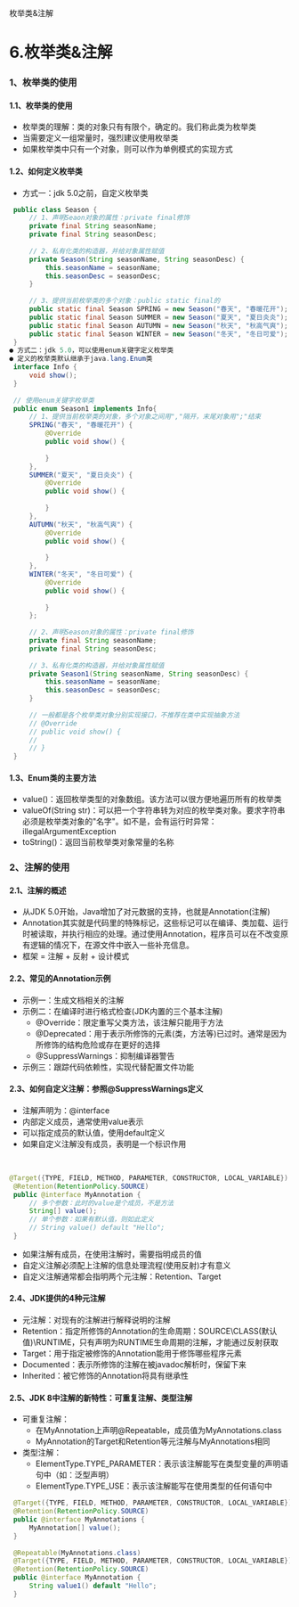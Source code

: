 枚举类&注解
<!-- more -->
# 6.枚举类&注解
### 1、枚举类的使用
#### 1.1、枚举类的使用

- 枚举类的理解：类的对象只有有限个，确定的。我们称此类为枚举类
- 当需要定义一组常量时，强烈建议使用枚举类
- 如果枚举类中只有一个对象，则可以作为单例模式的实现方式
#### 1.2、如何定义枚举类

- 方式一：jdk 5.0之前，自定义枚举类
```java
 public class Season {
     // 1、声明Seaon对象的属性：private final修饰
     private final String seasonName;
     private final String seasonDesc;
 
     // 2、私有化类的构造器，并给对象属性赋值
     private Season(String seasonName, String seasonDesc) {
         this.seasonName = seasonName;
         this.seasonDesc = seasonDesc;
     }
 
     // 3、提供当前枚举类的多个对象：public static final的
     public static final Season SPRING = new Season("春天", "春暖花开");
     public static final Season SUMMER = new Season("夏天", "夏日炎炎");
     public static final Season AUTUMN = new Season("秋天", "秋高气爽");
     public static final Season WINTER = new Season("冬天", "冬日可爱");
 }
● 方式二：jdk 5.0，可以使用enum关键字定义枚举类
● 定义的枚举类默认继承于java.lang.Enum类
 interface Info {
     void show();
 }
 
 // 使用enum关键字枚举类
 public enum Season1 implements Info{
     // 1、提供当前枚举类的对象，多个对象之间用","隔开，末尾对象用";"结束
     SPRING("春天", "春暖花开") {
         @Override
         public void show() {
             
         }
     },
     SUMMER("夏天", "夏日炎炎") {
         @Override
         public void show() {
             
         }
     },
     AUTUMN("秋天", "秋高气爽") {
         @Override
         public void show() {
             
         }
     },
     WINTER("冬天", "冬日可爱") {
         @Override
         public void show() {
             
         }
     };
 
     // 2、声明Season对象的属性：private final修饰
     private final String seasonName;
     private final String seasonDesc;
 
     // 3、私有化类的构造器，并给对象属性赋值
     private Season1(String seasonName, String seasonDesc) {
         this.seasonName = seasonName;
         this.seasonDesc = seasonDesc;
     }
 
     // 一般都是各个枚举类对象分别实现接口，不推荐在类中实现抽象方法
     // @Override
     // public void show() {
     //
     // }
 }
```
#### 1.3、Enum类的主要方法

- value()：返回枚举类型的对象数组。该方法可以很方便地遍历所有的枚举类
- valueOf(String str)：可以把一个字符串转为对应的枚举类对象。要求字符串必须是枚举类对象的"名字"。如不是，会有运行时异常：illegalArgumentException
- toString()：返回当前枚举类对象常量的名称
### 2、注解的使用
#### 2.1、注解的概述

- 从JDK 5.0开始，Java增加了对元数据的支持，也就是Annotation(注解)
- Annotation其实就是代码里的特殊标记，这些标记可以在编译、类加载、运行时被读取，并执行相应的处理。通过使用Annotation，程序员可以在不改变原有逻辑的情况下，在源文件中嵌入一些补充信息。
- 框架 = 注解 + 反射 + 设计模式
#### 2.2、常见的Annotation示例

- 示例一：生成文档相关的注解
- 示例二：在编译时进行格式检查(JDK内置的三个基本注解)
   - @Override：限定重写父类方法，该注解只能用于方法
   - @Deprecated：用于表示所修饰的元素(类，方法等)已过时。通常是因为所修饰的结构危险或存在更好的选择
   - @SuppressWarnings：抑制编译器警告
- 示例三：跟踪代码依赖性，实现代替配置文件功能
#### 2.3、如何自定义注解：参照@SuppressWarnings定义

- 注解声明为：@interface
- 内部定义成员，通常使用value表示
- 可以指定成员的默认值，使用default定义
- 如果自定义注解没有成员，表明是一个标识作用

 
```java
@Target({TYPE, FIELD, METHOD, PARAMETER, CONSTRUCTOR, LOCAL_VARIABLE})
 @Retention(RetentionPolicy.SOURCE)
 public @interface MyAnnotation {
     // 多个参数：此时的value是个成员，不是方法
     String[] value();
     // 单个参数：如果有默认值，则如此定义
     // String value() default "Hello";
 }
```

- 如果注解有成员，在使用注解时，需要指明成员的值
- 自定义注解必须配上注解的信息处理流程(使用反射)才有意义
- 自定义注解通常都会指明两个元注解：Retention、Target
#### 2.4、JDK提供的4种元注解

- 元注解：对现有的注解进行解释说明的注解
- Retention：指定所修饰的Annotation的生命周期：SOURCE\CLASS(默认值)\RUNTIME，只有声明为RUNTIME生命周期的注解，才能通过反射获取
- Target：用于指定被修饰的Annotation能用于修饰哪些程序元素
- Documented：表示所修饰的注解在被javadoc解析时，保留下来
- Inherited：被它修饰的Annotation将具有继承性
#### 2.5、JDK 8中注解的新特性：可重复注解、类型注解

- 可重复注解：
   - 在MyAnnotation上声明@Repeatable，成员值为MyAnnotations.class
   - MyAnnotation的Target和Retention等元注解与MyAnnotations相同
- 类型注解：
   - ElementType.TYPE_PARAMETER：表示该注解能写在类型变量的声明语句中（如：泛型声明）
   - ElementType.TYPE_USE：表示该注解能写在使用类型的任何语句中
```java
 @Target({TYPE, FIELD, METHOD, PARAMETER, CONSTRUCTOR, LOCAL_VARIABLE})
 @Retention(RetentionPolicy.SOURCE)
 public @interface MyAnnotations {
     MyAnnotation[] value();
 }
 
 @Repeatable(MyAnnotations.class)
 @Target({TYPE, FIELD, METHOD, PARAMETER, CONSTRUCTOR, LOCAL_VARIABLE})
 @Retention(RetentionPolicy.SOURCE)
 public @interface MyAnnotation {
     String value1() default "Hello";
 }
```

 
